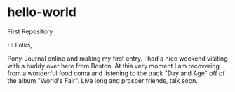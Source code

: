 # hello-world
First Repository

Hi Folks,

Pony-Journal online and making my first entry.  I had a nice weekend visiting with a buddy over here from Boston.
At this very moment I am recovering from a wonderful food coma and listening to the track "Day and Age" off of the 
album "World's Fair".  Live long and prosper friends, talk soon.
